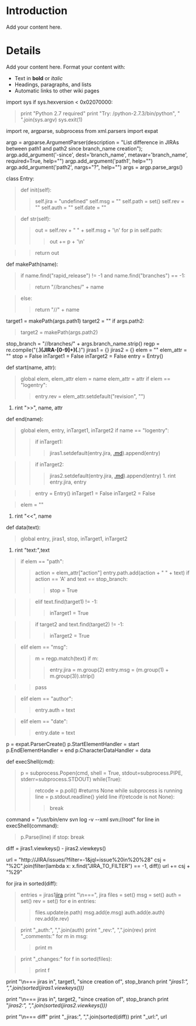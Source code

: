 # Introduction #

Add your content here.


# Details #

Add your content here.  Format your content with:
  * Text in **bold** or _italic_
  * Headings, paragraphs, and lists
  * Automatic links to other wiki pages


import sys
if sys.hexversion < 0x02070000:
> print "Python 2.7 required"
> print "Try: /python-2.7.3/bin/python", " ".join(sys.argv)
> sys.exit(1)

import re, argparse, subprocess
from xml.parsers import expat

argp = argparse.ArgumentParser(description = "List difference in JIRAs between path1 and path2 since branch\_name creation");
argp.add\_argument('-since', dest='branch\_name', metavar='branch\_name', required=True, help="")
argp.add\_argument('path1', help="")
argp.add\_argument('path2', nargs="?", help="")
args = argp.parse\_args()

class Entry:
> def init(self):
> > self.jira = "undefined"
> > self.msg = ""
> > self.path = set()
> > self.rev = ""
> > self.auth = ""
> > self.date = ""


> def str(self):
> > out = self.rev + " " + self.msg + '\n'
> > for p in self.path:
> > > out += p + '\n'

> > return out

def makePath(name):

> if name.find("rapid\_release") != -1 and name.find("branches") == -1:
> > return "//branches/" + name

> else:
> > return "//" + name

target1 = makePath(args.path1)
target2 = ""
if args.path2:

> target2 = makePath(args.path2)

stop\_branch = "//branches/" + args.branch\_name.strip()
regp = re.compile("(.**)(JIRA-[0-9]+)(.**)")
jiras1 = {}
jiras2 = {}
elem = ""
elem\_attr = ""
stop = False
inTarget1 = False
inTarget2 = False
entry = Entry()

def start(name, attr):
> global elem, elem\_attr
> elem = name
> elem\_attr = attr
> if elem == "logentry":
> > entry.rev = elem\_attr.setdefault("revision", "")
  1. rint ">>", name, attr

def end(name):

> global elem, entry, inTarget1, inTarget2
> if name == "logentry":
> > if inTarget1:
> > > jiras1.setdefault(entry.jira, [.md](.md)).append(entry)

> > if inTarget2:
> > > jiras2.setdefault(entry.jira, [.md](.md)).append(entry)
    1. rint entry.jira, entry

> > entry = Entry()
> > inTarget1 = False
> > inTarget2 = False

> elem = ""
  1. rint "<<", name

def data(text):
> global entry, jiras1, stop, inTarget1, inTarget2
  1. rint "text:",text
> if elem == "path":
> > action = elem\_attr["action"]
> > entry.path.add(action + " " + text)
> > if action == 'A' and text == stop\_branch:
> > > stop = True

> > elif text.find(target1) != -1:
> > > inTarget1 = True

> > if target2 and text.find(target2) != -1:
> > > inTarget2 = True


> elif elem == "msg":
> > m = regp.match(text)
> > if m:
> > > entry.jira = m.group(2)
> > > entry.msg = (m.group(1) + m.group(3)).strip()

> > pass

> elif elem == "author":
> > entry.auth = text

> elif elem == "date":
> > entry.date = text

p = expat.ParserCreate()
p.StartElementHandler = start
p.EndElementHandler = end
p.CharacterDataHandler = data

def execShell(cmd):

> p = subprocess.Popen(cmd, shell = True, stdout=subprocess.PIPE, stderr=subprocess.STDOUT)
> while(True):
> > retcode = p.poll() #returns None while subprocess is running
> > line = p.stdout.readline()
> > yield line
> > if(retcode is not None):
> > > break

command = "/usr/bin/env svn log -v --xml svn://root"
for line in execShell(command):

> p.Parse(line)
> if stop: break

diff = jiras1.viewkeys() - jiras2.viewkeys()

url = "http://JIRA/issues/?filter=-1&jql=issue%20in%20%28"
csj = "%2C".join(filter(lambda x: x.find("JIRA\_TO\_FILTER") == -1, diff))
url += csj + "%29"

for jira in sorted(diff):
> entries = jiras1[jira](jira.md)
> print "\n===", jira
> files = set()
> msg = set()
> auth = set()
> rev = set()
> for e in entries:
> > files.update(e.path)
> > msg.add(e.msg)
> > auth.add(e.auth)
> > rev.add(e.rev)

> print "_auth:", ",".join(auth)
> print "_rev:", ",".join(rev)
> print "_comments:"
> for m in msg:
> > print m

> print "_changes:"
> for f in sorted(files):
> > print f

print "\n=== jiras in", target1, "since creation of", stop\_branch
print "_jiras1:", ",".join(sorted(jiras1.viewkeys()))_

print "\n=== jiras in", target2, "since creation of", stop\_branch
print "_jiras2:", ",".join(sorted(jiras2.viewkeys()))_

print "\n=== diff"
print "_jiras:", ",".join(sorted(diff))
print "_url:", url
